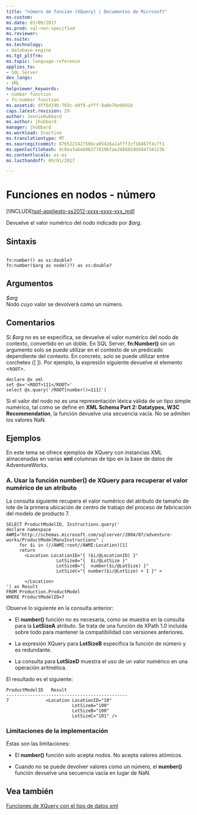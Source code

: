 ```yaml
---
title: "número de función (XQuery) | Documentos de Microsoft"
ms.custom: 
ms.date: 03/09/2017
ms.prod: sql-non-specified
ms.reviewer: 
ms.suite: 
ms.technology:
- database-engine
ms.tgt_pltfrm: 
ms.topic: language-reference
applies_to:
- SQL Server
dev_langs:
- XML
helpviewer_keywords:
- number function
- fn:number function
ms.assetid: dff6d19b-765c-4df9-afff-9a0e7be9b91b
caps.latest.revision: 29
author: JennieHubbard
ms.author: jhubbard
manager: jhubbard
ms.workload: Inactive
ms.translationtype: MT
ms.sourcegitcommit: 876522142756bca05416a1afff3cf10467f4c7f1
ms.openlocfilehash: dc0ea3abeb06377819bfae2486b5ddd44734123b
ms.contentlocale: es-es
ms.lasthandoff: 09/01/2017

---
```

# <a name="functions-on-nodes---number"></a>Funciones en nodos - número
[!INCLUDE[tsql-appliesto-ss2012-xxxx-xxxx-xxx_md](../includes/tsql-appliesto-ss2012-xxxx-xxxx-xxx-md.md)]

  Devuelve el valor numérico del nodo indicado por *$arg*.  
  
## <a name="syntax"></a>Sintaxis  
  
```  
  
fn:number() as xs:double?   
fn:number($arg as node()?) as xs:double?  
```  
  
## <a name="arguments"></a>Argumentos  
 *$arg*  
 Nodo cuyo valor se devolverá como un número.  
  
## <a name="remarks"></a>Comentarios  
 Si *$arg* no es se especifica, se devuelve el valor numérico del nodo de contexto, convertido en un doble. En SQL Server, **fn:Number()** sin un argumento solo se puede utilizar en el contexto de un predicado dependiente del contexto. En concreto, solo se puede utilizar entre corchetes ([ ]). Por ejemplo, la expresión siguiente devuelve el elemento <`ROOT`>.  
  
```  
declare @x xml  
set @x='<ROOT>111</ROOT>'  
select @x.query('/ROOT[number()=111]')  
```  
  
 Si el valor del nodo no es una representación léxica válida de un tipo simple numérico, tal como se define en **XML Schema Part 2: Datatypes, W3C Recommendation**, la función devuelve una secuencia vacía. No se admiten los valores NaN.  
  
## <a name="examples"></a>Ejemplos  
 En este tema se ofrece ejemplos de XQuery con instancias XML almacenadas en varias **xml** columnas de tipo en la base de datos de AdventureWorks.  
  
### <a name="a-using-the-number-xquery-function-to-retrieve-the-numeric-value-of-an-attribute"></a>A. Usar la función number() de XQuery para recuperar el valor numérico de un atributo  
 La consulta siguiente recupera el valor numérico del atributo de tamaño de lote de la primera ubicación de centro de trabajo del proceso de fabricación del modelo de producto 7.  
  
```  
SELECT ProductModelID, Instructions.query('  
declare namespace AWMI="http://schemas.microsoft.com/sqlserver/2004/07/adventure-works/ProductModelManuInstructions" ;  
     for $i in (//AWMI:root//AWMI:Location)[1]  
     return   
       <Location LocationID="{ ($i/@LocationID) }"   
                   LotSizeA="{  $i/@LotSize }"  
                   LotSizeB="{  number($i/@LotSize) }"  
                   LotSizeC="{ number($i/@LotSize) + 1 }" >  
  
       </Location>  
') as Result  
FROM Production.ProductModel  
WHERE ProductModelID=7  
```  
  
 Observe lo siguiente en la consulta anterior:  
  
-   El **number()** función no es necesaria, como se muestra en la consulta para la **LotSizeA** atributo. Se trata de una función de XPath 1.0 incluida sobre todo para mantener la compatibilidad con versiones anteriores.  
  
-   La expresión XQuery para **LotSizeB** especifica la función de número y es redundante.  
  
-   La consulta para **LotSizeD** muestra el uso de un valor numérico en una operación aritmética.  
  
 El resultado es el siguiente:  
  
```  
ProductModelID   Result  
----------------------------------------------  
7              <Location LocationID="10"   
                         LotSizeA="100"   
                         LotSizeB="100"   
                         LotSizeC="101" />  
```  
  
### <a name="implementation-limitations"></a>Limitaciones de la implementación  
 Éstas son las limitaciones:  
  
-   El **number()** función solo acepta nodos. No acepta valores atómicos.  
  
-   Cuando no se puede devolver valores como un número, el **number()** función devuelve una secuencia vacía en lugar de NaN.  
  
## <a name="see-also"></a>Vea también  
 [Funciones de XQuery con el tipo de datos xml](../xquery/xquery-functions-against-the-xml-data-type.md)  
  
  

